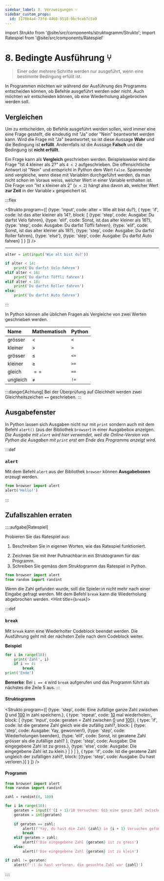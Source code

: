 ```yaml
---
sidebar_label: 8. Verzweigungen ⑂
sidebar_custom_props:
  id: 3170b4a4-73fd-4460-9518-9bc9cab7c5a9
---
```


import Strukto from '@site/src/components/struktogramm/Strukto';
import Ratespiel from '@site/src/components/Ratespiel'

# 8. Bedingte Ausführung ⑂

> Einer oder mehrere Schritte werden nur ausgeführt, wenn eine bestimmte Bedingung erfüllt ist.

In Programmen möchten wir während der Ausführung des Programms entscheiden können, ob Befehle ausgeführt werden oder nicht. Auch möchten wir entscheiden können, ob eine Wiederholung abgebrochen werden soll. 

## Vergleichen
Um zu entscheiden, ob Befehle ausgeführt werden sollen, wird immer eine eine Frage gestellt, die eindeutig mit "Ja" oder "Nein" beantwortet werden kann. Wird die Frage mit "Ja" beantwortet, so ist diese Aussage **Wahr** und die Bedingung ist **erfüllt**. Andernfalls ist die Aussage **Falsch** und die Bedingung ist **nicht erfüllt**.

Ein Frage kann als **Vergleich** geschrieben werden. Beispielsweise wird die Frage "Ist 4 kleiner als 2?" als `4 < 2` aufgeschrieben. Die offensichtliche Antwort ist "Nein" und entspricht in Python dem Wert `False`.
Spannender sind vergleiche, wenn diese mit Variablen durchgeführt werden, da man nicht schon im Voraus weiss, welcher Wert in einer Variable enthalten ist.
Die Frage von "Ist x kleiner als 2" (`x < 2`) hängt also davon ab, welcher Wert **zur Zeit** in der Variable `x` gespeichert ist.

:::flex

<Strukto program={[
    {type: 'input', code: <span><span className="var">alter</span> = Wie alt bist du?</span>},
    {
        type: 'if', 
        code: <span>Ist das <span className="var">alter</span> kleiner als 14?</span>,
        block: [
            {type: 'step', code: <span>Ausgabe: Du darfst Velo fahren</span>},
            {type: 'elif', code: <span>Sonst, ist das <span className="var">alter</span> kleiner als 16?</span>},
            {type: 'step', code: <span>Ausgabe: Du darfst Töffli fahren</span>},
            {type: 'elif', code: <span>Sonst, ist das <span className="var">alter</span> kleiner als 18?</span>},
            {type: 'step', code: <span>Ausgabe: Du darfst Roller fahren</span>},
            {type: 'else'},
            {type: 'step', code: <span>Ausgabe: Du darfst Auto fahren</span>}
        ]
    }
]} />
***

```py live_py slim
alter = int(input('Wie alt bist du?'))

if alter < 14:
    print('Du darfst Velo fahren')
elif alter < 16:
    print('Du darfst Töffli fahren')
elif alter < 18:
    print('Du darfst Roller fahren')
else:
    print('Du darfst Auto fahren')

```

:::

In Python können alle üblichen Fragen als Vergleiche von zwei Werten geschrieben werden.

<div className="slim-table">

| Name     | Mathematisch | Python |
| :------- | :----------- | :----- |
| grösser  | $\lt$        | `<`    |
| kleiner  | $\gt$        | `>`    |
| grösser  | $\leq$       | `<=`   |
| kleiner  | $\geq$       | `>=`   |
| gleich   | $==$         | `==`   |
| ungleich | $\neq$       | `!=`   |

</div>

:::danger[Achtung]
Bei der Überprüfung auf Gleichheit werden zwei Gleichheitszeichen `==` geschrieben.
:::

## Ausgabefenster

In Python lassen sich Ausgaben nicht nur mit `print` sondern auch mit dem Befehl `alert()` (aus der Bibliothek `browser`) in einer Ausgabebox anzeigen. *Die Ausgabe mit `alert` wird hier verwendet, weil die Online-Version von Python die Ausgaben mit `print` erst am Ende des Programms anzeigt wird*.

:::def
### `alert`
Mit dem Befehl `alert` aus der Bibliothek `browser` können **Ausgabeboxen** erzeugt werden.

```py live_py slim
from browser import alert
alert('Hello!')
```
:::

## Zufallszahlen erraten

::::aufgabe[Ratespiel]
<Answer type="state" webKey="9bdbe552-f197-41dd-8709-b7f034597405" />

Probieren Sie das Ratespiel aus:

<Ratespiel />

1. Beschreiben Sie in eigenen Worten, wie das Ratespiel funktioniert.

<Answer type="text" webKey="44979bbe-f85a-45ff-badf-76e910710000" />

2. Zeichnen Sie mit ihrer Pultnachbar:in ein Struktogramm für das Programm.
3. Schreiben Sie gemäss dem Struktogramm das Ratespiel in Python. 

```py live_py title=ratespiel.py id=fd00137d-92d8-4572-ba48-60c20aeca5f0
from browser import alert
from random import randint

```
<Hint>

Wenn die Zahl gefunden wurde, soll die Spieler:in nicht mehr nach einer Eingabe gefragt werden. Mit dem Befehl `break` kann die Wiederholung abgebrochen werden.
</Hint>
<Hint title={<span><code>break</code></span>}>


:::def
### `break`
Mit `break` kann eine Wiederholter Codeblock beendet werden. Die Ausführung geht mit der nächsten Zeile nach dem Codeblock weiter.

**Beispiel**

```py live_py slim
for i in range(10):
    print('Zahl', i)
    if i == 4:
        break
print('Ende')
```

**Bemerke**: Bei `i == 4` wird `break` aufgerufen und das Programm führt als nächstes die Zeile 5 aus.
:::

</Hint>
<Solution webKey="fcf61032-e9fd-460a-a5d2-cf19c5a782e8">

#### Struktogramm

<Strukto program={[
    {type: 'step', code: <span>Eine zufällige ganze Zahl zwischen <u>0</u> und <u>100</u> in <span className="var">zahl</span> speichern.</span>},
    {
        type: 'repeat',
        code: <span><u>10</u> mal wiederholen:</span>,
        block: [
            {type: 'input', code: <span><span className="var">geraten</span> = Zahl zwischen <u>0</u> und <u>100</u></span>},
            {
                type: 'if',
                code: <span>Ist die <span className="var">geraten</span>e Zahl gleich wie die zufällig <span className="var">zahl</span>?</span>,
                block: [
                    {type: 'step', code: <span>Ausgabe: Yay, gewonnen!</span>},
                    {type: 'step', code: <span>Wiederholungen beenden</span>},
                    {type: 'elif', code: <span>Sonst, ist <span className="var">geraten</span>e Zahl grösser als die zufällige <span className="var">zahl</span>?</span> },
                    {type: 'step', code: <span>Ausgabe: Die eingegebene Zahl ist zu gross.</span>},
                    {type: 'else', code: <span>Ausgabe: Die eingegebene Zahl ist zu klein.</span>}
                ]
            }
        ]
    },
    { 
        type: 'if',
        code: <span>Ist die <span className="var">geraten</span>e Zahl ungleich der zufälligen <span className="var">zahl</span>?</span>,
        block: [{type: 'step', code: <span>Ausgabe: Du hast verloren.</span>}]
    }
]}
/>

#### Programm

```py live_py slim
from browser import alert
from random import randint 

zahl = randint(0, 100)

for i in range(10):
    geraten = input(f'{i + 1}/10 Versuchen: Gib eine ganze Zahl zwischen 0 und 100 ein.')
    geraten = int(geraten)
    
    if geraten == zahl:
        alert(f'Yay, du hast die Zahl {zahl} in {i + 1} Versuchen gefunden!')
        break
    elif geraten > zahl:
        alert(f'Die eingegebene Zahl {geraten} ist zu gross')
    else:
        alert(f'Die eingegebene Zahl {geraten} ist zu klein')

if zahl != geraten:
    alert(f':( du hast verloren, die gesuchte Zahl war {zahl}')
```

</Solution>
::::
